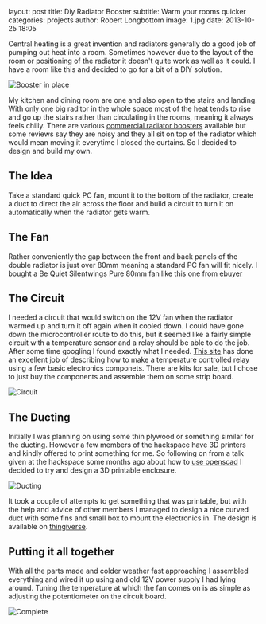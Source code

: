 layout:       post
title:        Diy Radiator Booster
subtitle:     Warm your rooms quicker
categories:   projects
author:       Robert Longbottom
image:        1.jpg
date:         2013-10-25 18:05

Central heating is a great invention and radiators generally do a 
good job of pumping out heat into a room.  Sometimes however due
to the layout of the room or positioning of the radiator it
doesn't quite work as well as it could.  I have a room like this
and decided to go for a bit of a DIY solution.

<!-- more -->

![Booster in place](2.jpg)

My kitchen and dining room are one and also open to the stairs 
and landing.  With only one big raditor in the whole space most 
of the heat tends to rise and go up the stairs rather than circulating
in the rooms, meaning it always feels chilly.  There are various
[commercial radiator boosters](http://www.nigelsecostore.com/acatalog/Radiator_Booster.html)
available but some reviews say they are noisy and they all sit on top of
the radiator which would mean moving it everytime I closed the 
curtains.  So I decided to design and build my own.

## The Idea

Take a standard quick PC fan, mount it to the bottom of the radiator, 
create a duct to direct the air across the floor and build a circuit
to turn it on automatically when the radiator gets warm.

## The Fan

Rather conveniently the gap between the front and back panels of 
the double radiator is just over 80mm meaning a standard PC fan
will fit nicely.  I bought a Be Quiet Silentwings Pure 80mm fan
like this one from [ebuyer](http://www.ebuyer.com/409820-be-quiet-silentwings-pure-80mm-bl041)

## The Circuit

I needed a circuit that would switch on the 12V fan when the 
radiator warmed up and turn it off again when it cooled down.
I could have gone down the microcontroller route to do this, but 
it seemed like a fairly simple circuit with a temperature
sensor and a relay should be able to do the job.  After some time
googling I found exactly what I needed.  [This site](http://www.escol.com.my/Projects/Project-03%28Thermostat-1%29/Proj-03.html) 
has done an excellent job of describing how to make a temperature 
controlled relay using a few basic electronics componets.  There are
kits for sale, but I chose to just buy the components and assemble
them on some strip board.

![Circuit](3.jpg)

## The Ducting

Initially I was planning on using some thin plywood or something
similar for the ducting.  However a few members of the hackspace
have 3D printers and kindly offered to print something for me.
So following on from a talk given at the hackspace some months
ago about how to [use openscad](https://groups.google.com/forum/#!topic/swindon-hackspace/PvvfdYWvo0c) 
I decided to try and design a 3D printable enclosure.

![Ducting](4.jpg)

It took a couple of attempts to get something that was printable, 
but with the help and advice of other members I managed to design
a nice curved duct with some fins and small box to mount the electronics 
in.  The design is available on [thingiverse](http://www.thingiverse.com/thing:168527).

## Putting it all together

With all the parts made and colder weather fast approaching I 
assembled everything and wired it up using and old 12V power
supply I had lying around.  Tuning the temperature at which the
fan comes on is as simple as adjusting the potentiometer
on the circuit board.

![Complete](5.jpg)
